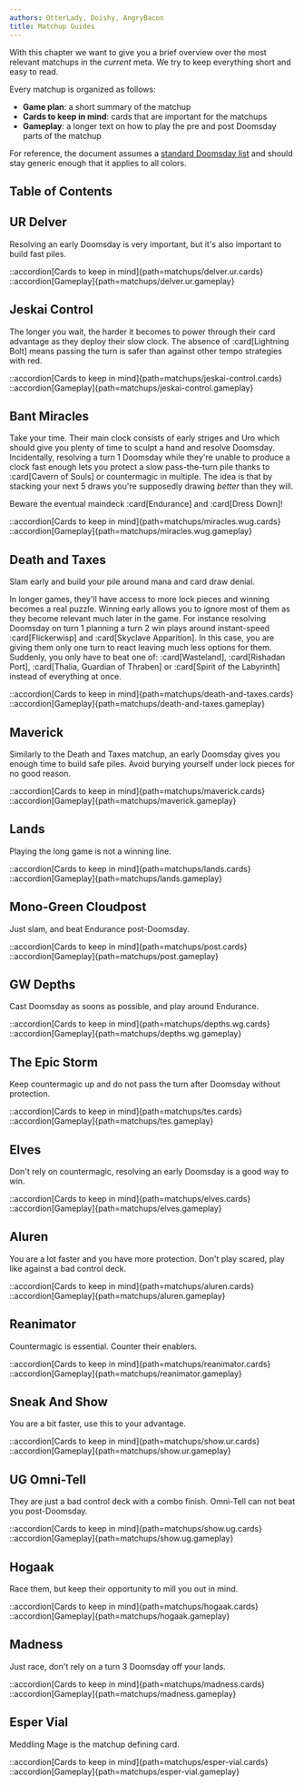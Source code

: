 ```yaml
---
authors: OtterLady, Doishy, AngryBacon
title: Matchup Guides
---
```


With this chapter we want to give you a brief overview over the most relevant
matchups in the *current* meta. We try to keep everything short and easy to
read.

Every matchup is organized as follows:

- **Game plan**: a short summary of the matchup
- **Cards to keep in mind**: cards that are important for the matchups
- **Gameplay**: a longer text on how to play the pre and post Doomsday parts of
  the matchup

For reference, the document assumes a [standard Doomsday list][decklists] and
should stay generic enough that it applies to all colors.

[decklists]: /appendices/decklists

## Table of Contents

## UR Delver

Resolving an early Doomsday is very important, but it's also important to build
fast piles.

::accordion[Cards to keep in mind]{path=matchups/delver.ur.cards}
::accordion[Gameplay]{path=matchups/delver.ur.gameplay}

## Jeskai Control

The longer you wait, the harder it becomes to power through their card advantage
as they deploy their slow clock. The absence of :card[Lightning Bolt] means
passing the turn is safer than against other tempo strategies with red.

::accordion[Cards to keep in mind]{path=matchups/jeskai-control.cards}
::accordion[Gameplay]{path=matchups/jeskai-control.gameplay}

## Bant Miracles

Take your time. Their main clock consists of early striges and Uro which should
give you plenty of time to sculpt a hand and resolve Doomsday. Incidentally,
resolving a turn 1 Doomsday while they're unable to produce a clock fast enough
lets you protect a slow pass-the-turn pile thanks to :card[Cavern of Souls] or
countermagic in multiple. The idea is that by stacking your next 5 draws you're
supposedly drawing *better* than they will.

Beware the eventual maindeck :card[Endurance] and :card[Dress Down]!

::accordion[Cards to keep in mind]{path=matchups/miracles.wug.cards}
::accordion[Gameplay]{path=matchups/miracles.wug.gameplay}

## Death and Taxes

Slam early and build your pile around mana and card draw denial.

In longer games, they'll have access to more lock pieces and winning becomes a
real puzzle. Winning early allows you to ignore most of them as they become
relevant much later in the game. For instance resolving Doomsday on turn 1
planning a turn 2 win plays around instant-speed :card[Flickerwisp] and
:card[Skyclave Apparition]. In this case, you are giving them only one turn to
react leaving much less options for them. Suddenly, you only have to beat one
of: :card[Wasteland], :card[Rishadan Port], :card[Thalia, Guardian of Thraben]
or :card[Spirit of the Labyrinth] instead of everything at once.

::accordion[Cards to keep in mind]{path=matchups/death-and-taxes.cards}
::accordion[Gameplay]{path=matchups/death-and-taxes.gameplay}

## Maverick

Similarly to the Death and Taxes matchup, an early Doomsday gives you enough
time to build safe piles. Avoid burying yourself under lock pieces for no good
reason.

::accordion[Cards to keep in mind]{path=matchups/maverick.cards}
::accordion[Gameplay]{path=matchups/maverick.gameplay}

## Lands

Playing the long game is not a winning line.

::accordion[Cards to keep in mind]{path=matchups/lands.cards}
::accordion[Gameplay]{path=matchups/lands.gameplay}

## Mono-Green Cloudpost

Just slam, and beat Endurance post-Doomsday.

::accordion[Cards to keep in mind]{path=matchups/post.cards}
::accordion[Gameplay]{path=matchups/post.gameplay}

## GW Depths

Cast Doomsday as soons as possible, and play around Endurance.

::accordion[Cards to keep in mind]{path=matchups/depths.wg.cards}
::accordion[Gameplay]{path=matchups/depths.wg.gameplay}

## The Epic Storm

Keep countermagic up and do not pass the turn after Doomsday without protection.

::accordion[Cards to keep in mind]{path=matchups/tes.cards}
::accordion[Gameplay]{path=matchups/tes.gameplay}

## Elves

Don't rely on countermagic, resolving an early Doomsday is a good way to win.

::accordion[Cards to keep in mind]{path=matchups/elves.cards}
::accordion[Gameplay]{path=matchups/elves.gameplay}

## Aluren

You are a lot faster and you have more protection. Don't play scared, play like
against a bad control deck.

::accordion[Cards to keep in mind]{path=matchups/aluren.cards}
::accordion[Gameplay]{path=matchups/aluren.gameplay}

## Reanimator

Countermagic is essential. Counter their enablers.

::accordion[Cards to keep in mind]{path=matchups/reanimator.cards}
::accordion[Gameplay]{path=matchups/reanimator.gameplay}

## Sneak And Show

You are a bit faster, use this to your advantage.

::accordion[Cards to keep in mind]{path=matchups/show.ur.cards}
::accordion[Gameplay]{path=matchups/show.ur.gameplay}

## UG Omni-Tell

They are just a bad control deck with a combo finish. Omni-Tell can not beat you
post-Doomsday.

::accordion[Cards to keep in mind]{path=matchups/show.ug.cards}
::accordion[Gameplay]{path=matchups/show.ug.gameplay}

## Hogaak

Race them, but keep their opportunity to mill you out in mind.

::accordion[Cards to keep in mind]{path=matchups/hogaak.cards}
::accordion[Gameplay]{path=matchups/hogaak.gameplay}

## Madness

Just race, don't rely on a turn 3 Doomsday off your lands.

::accordion[Cards to keep in mind]{path=matchups/madness.cards}
::accordion[Gameplay]{path=matchups/madness.gameplay}

## Esper Vial

Meddling Mage is the matchup defining card.

::accordion[Cards to keep in mind]{path=matchups/esper-vial.cards}
::accordion[Gameplay]{path=matchups/esper-vial.gameplay}
